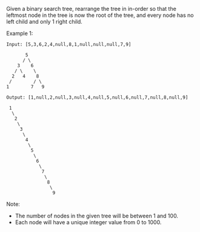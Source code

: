 Given a binary search tree, rearrange the tree in in-order so that the leftmost node in the tree is now the root of the tree, and every node has no left child and only 1 right child.

Example 1:

```
Input: [5,3,6,2,4,null,8,1,null,null,null,7,9]

       5
      / \
    3    6
   / \    \
  2   4    8
 /        / \ 
1        7   9

Output: [1,null,2,null,3,null,4,null,5,null,6,null,7,null,8,null,9]

 1
  \
   2
    \
     3
      \
       4
        \
         5
          \
           6
            \
             7
              \
               8
                \
                 9
```

Note:

 - The number of nodes in the given tree will be between 1 and 100.
 - Each node will have a unique integer value from 0 to 1000.

